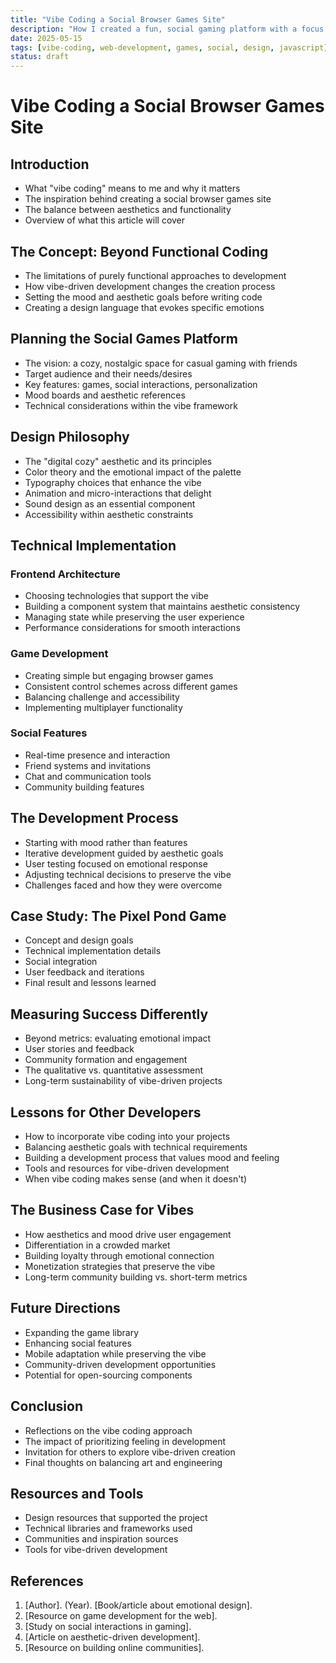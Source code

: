 ```yaml
---
title: "Vibe Coding a Social Browser Games Site"
description: "How I created a fun, social gaming platform with a focus on aesthetics and user experience rather than just functionality."
date: 2025-05-15
tags: [vibe-coding, web-development, games, social, design, javascript]
status: draft
---
```


# Vibe Coding a Social Browser Games Site

## Introduction

- What "vibe coding" means to me and why it matters
- The inspiration behind creating a social browser games site
- The balance between aesthetics and functionality
- Overview of what this article will cover

## The Concept: Beyond Functional Coding

- The limitations of purely functional approaches to development
- How vibe-driven development changes the creation process
- Setting the mood and aesthetic goals before writing code
- Creating a design language that evokes specific emotions

## Planning the Social Games Platform

- The vision: a cozy, nostalgic space for casual gaming with friends
- Target audience and their needs/desires
- Key features: games, social interactions, personalization
- Mood boards and aesthetic references
- Technical considerations within the vibe framework

## Design Philosophy

- The "digital cozy" aesthetic and its principles
- Color theory and the emotional impact of the palette
- Typography choices that enhance the vibe
- Animation and micro-interactions that delight
- Sound design as an essential component
- Accessibility within aesthetic constraints

## Technical Implementation

### Frontend Architecture

- Choosing technologies that support the vibe
- Building a component system that maintains aesthetic consistency
- Managing state while preserving the user experience
- Performance considerations for smooth interactions

### Game Development

- Creating simple but engaging browser games
- Consistent control schemes across different games
- Balancing challenge and accessibility
- Implementing multiplayer functionality

### Social Features

- Real-time presence and interaction
- Friend systems and invitations
- Chat and communication tools
- Community building features

## The Development Process

- Starting with mood rather than features
- Iterative development guided by aesthetic goals
- User testing focused on emotional response
- Adjusting technical decisions to preserve the vibe
- Challenges faced and how they were overcome

## Case Study: The Pixel Pond Game

- Concept and design goals
- Technical implementation details
- Social integration
- User feedback and iterations
- Final result and lessons learned

## Measuring Success Differently

- Beyond metrics: evaluating emotional impact
- User stories and feedback
- Community formation and engagement
- The qualitative vs. quantitative assessment
- Long-term sustainability of vibe-driven projects

## Lessons for Other Developers

- How to incorporate vibe coding into your projects
- Balancing aesthetic goals with technical requirements
- Building a development process that values mood and feeling
- Tools and resources for vibe-driven development
- When vibe coding makes sense (and when it doesn't)

## The Business Case for Vibes

- How aesthetics and mood drive user engagement
- Differentiation in a crowded market
- Building loyalty through emotional connection
- Monetization strategies that preserve the vibe
- Long-term community building vs. short-term metrics

## Future Directions

- Expanding the game library
- Enhancing social features
- Mobile adaptation while preserving the vibe
- Community-driven development opportunities
- Potential for open-sourcing components

## Conclusion

- Reflections on the vibe coding approach
- The impact of prioritizing feeling in development
- Invitation for others to explore vibe-driven creation
- Final thoughts on balancing art and engineering

## Resources and Tools

- Design resources that supported the project
- Technical libraries and frameworks used
- Communities and inspiration sources
- Tools for vibe-driven development

## References

1. [Author]. (Year). [Book/article about emotional design].
2. [Resource on game development for the web].
3. [Study on social interactions in gaming].
4. [Article on aesthetic-driven development].
5. [Resource on building online communities]. 
